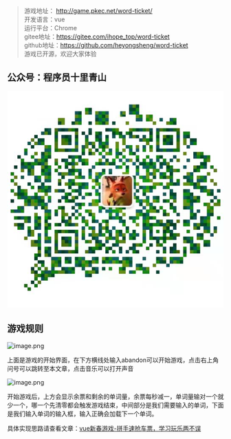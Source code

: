 <!--
 * @Author: 贺永胜
 * @Date: 2022-01-12 15:29:02
 * @email: 1378431028@qq.com
 * @LastEditors: 贺永胜
 * @LastEditTime: 2022-01-24 13:20:38
 * @Descripttion: 
-->

> 游戏地址： http://game.pkec.net/word-ticket/</br>
> 开发语言：vue</br>
> 运行平台：Chrome</br>
> gitee地址：https://gitee.com/ihope_top/word-ticket</br>
> github地址：https://github.com/heyongsheng/word-ticket</br>
> 游戏已开源，欢迎大家体验

## 公众号：程序员十里青山

![image.png](/public/img/gz.jpg)
## 游戏规则

![image.png](https://p1-juejin.byteimg.com/tos-cn-i-k3u1fbpfcp/64e232e5941b4f6c837d8b994dd31235~tplv-k3u1fbpfcp-watermark.image?)

上面是游戏的开始界面，在下方横线处输入abandon可以开始游戏，点击右上角问号可以跳转至本文章，点击音乐可以打开声音

![image.png](https://p9-juejin.byteimg.com/tos-cn-i-k3u1fbpfcp/917df4667e684159871e1f50bc770789~tplv-k3u1fbpfcp-watermark.image?)

开始游戏后，上方会显示余票和剩余的单词量，余票每秒减一，单词量输对一个就少一个，哪一个先清零都会触发游戏结束，中间部分是我们需要输入的单词，下面是我们输入单词的输入框，输入正确会加载下一个单词。

具体实现思路请查看文章：[vue新春游戏-拼手速抢车票，学习玩乐两不误](https://juejin.cn/post/7052556327389921294/)